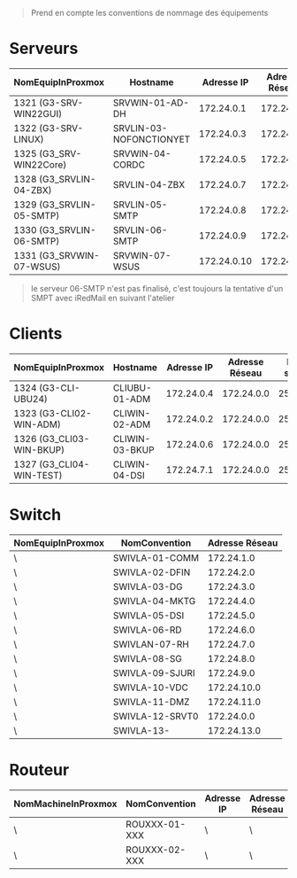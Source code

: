 > Prend en compte les conventions de nommage des équipements


# Serveurs

| NomEquipInProxmox     | Hostname            | Adresse IP   | Adresse Réseau | Masque de sous réseau |
|---------------------------|---------------------|--------------|----------------|-------------|
| 1321 (G3-SRV-WIN22GUI)     | SRVWIN-01-AD-DH   | 172.24.0.1   | 172.24.0.0     | 255.255.255.0 |
| 1322 (G3-SRV-LINUX)       | SRVLIN-03-NOFONCTIONYET   | 172.24.0.3   | 172.24.0.0     | 255.255.255.0 |
| 1325 (G3_SRV-WIN22Core)   | SRVWIN-04-CORDC    | 172.24.0.5   | 172.24.0.0     | 255.255.255.0 |
| 1328 (G3_SRVLIN-04-ZBX)   | SRVLIN-04-ZBX  | 172.24.0.7   | 172.24.0.0  | 255.255.255.0 |
| 1329 (G3_SRVLIN-05-SMTP)   | SRVLIN-05-SMTP  | 172.24.0.8   | 172.24.0.0  | 255.255.255.0 |
| 1330 (G3_SRVLIN-06-SMTP)   | SRVLIN-06-SMTP  | 172.24.0.9   | 172.24.0.0  | 255.255.255.0 |
| 1331 (G3_SRVWIN-07-WSUS)   | SRVWIN-07-WSUS  | 172.24.0.10   | 172.24.0.0  | 255.255.255.0 |

> le serveur 06-SMTP n'est pas finalisé, c'est toujours la tentative d'un SMPT avec iRedMail en suivant l'atelier


# Clients

| NomEquipInProxmox     | Hostname            | Adresse IP   | Adresse Réseau | Masque de sous réseau |
|---------------------------|---------------------|--------------|-------------|-------------|
| 1324 (G3-CLI-UBU24)       | CLIUBU-01-ADM  | 172.24.0.4   | 172.24.0.0  | 255.255.255.0 |
| 1323 (G3-CLI02-WIN-ADM)   | CLIWIN-02-ADM  | 172.24.0.2   | 172.24.0.0     | 255.255.255.0 |
| 1326 (G3_CLI03-WIN-BKUP)   | CLIWIN-03-BKUP   | 172.24.0.6   | 172.24.0.0     | 255.255.255.0 |
| 1327 (G3_CLI04-WIN-TEST)   | CLIWIN-04-DSI    | 172.24.7.1   | 172.24.0.0  | 255.255.255.0 |


# Switch

| NomEquipInProxmox | NomConvention     | Adresse Réseau     |
|-----------|---------------------------|---------------------|
| \ | SWIVLA-01-COMM            | 172.24.1.0          |
| \ | SWIVLA-02-DFIN            | 172.24.2.0          |
| \ | SWIVLA-03-DG              | 172.24.3.0          |
| \ | SWIVLA-04-MKTG            | 172.24.4.0          |
| \ | SWIVLA-05-DSI             | 172.24.5.0          |
| \ | SWIVLA-06-RD              | 172.24.6.0          |
| \ | SWIVLAN-07-RH             | 172.24.7.0          |
| \ | SWIVLA-08-SG              | 172.24.8.0          |
| \ | SWIVLA-09-SJURI           | 172.24.9.0          |
| \ | SWIVLA-10-VDC             | 172.24.10.0         |
| \ | SWIVLA-11-DMZ             | 172.24.11.0         |
| \ | SWIVLA-12-SRVT0           | 172.24.0.0         |
| \ | SWIVLA-13-                | 172.24.13.0         |

# Routeur

| NomMachineInProxmox   |NomConvention | Adresse IP   | Adresse Réseau     |
|----------------------|-------------|-------------|-------------|
| \ | ROUXXX-01-XXX            |\ |\ |
| \ | ROUXXX-02-XXX            |\ |\ |
